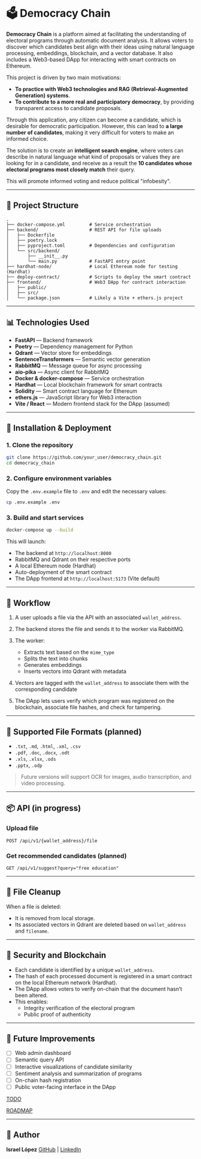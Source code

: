 # 🗳️ Democracy Chain

**Democracy Chain** is a platform aimed at facilitating the understanding of electoral programs through automatic document analysis. It allows voters to discover which candidates best align with their ideas using natural language processing, embeddings, blockchain, and a vector database. It also includes a Web3-based DApp for interacting with smart contracts on Ethereum.

This project is driven by two main motivations:

- **To practice with Web3 technologies and RAG (Retrieval-Augmented Generation) systems**.
- **To contribute to a more real and participatory democracy**, by providing transparent access to candidate proposals.

Through this application, any citizen can become a candidate, which is desirable for democratic participation. However, this can lead to **a large number of candidates**, making it very difficult for voters to make an informed choice.

The solution is to create an **intelligent search engine**, where voters can describe in natural language what kind of proposals or values they are looking for in a candidate, and receive as a result the **10 candidates whose electoral programs most closely match** their query.

This will promote informed voting and reduce political "infobesity".

---

## 📁 Project Structure

```
.
├── docker-compose.yml         # Service orchestration
├── backend/                   # REST API for file uploads
│   ├── Dockerfile
│   ├── poetry.lock
│   ├── pyproject.toml         # Dependencies and configuration
│   └── src/backend/
│       ├── __init__.py
│       └── main.py            # FastAPI entry point
├── hardhat-node/              # Local Ethereum node for testing (Hardhat)
├── deploy-contract/           # Scripts to deploy the smart contract
├── frontend/                  # Web3 DApp for contract interaction
│   ├── public/
│   ├── src/
│   └── package.json           # Likely a Vite + ethers.js project
```

---

## 📊 Technologies Used

- **FastAPI** — Backend framework
- **Poetry** — Dependency management for Python
- **Qdrant** — Vector store for embeddings
- **SentenceTransformers** — Semantic vector generation
- **RabbitMQ** — Message queue for async processing
- **aio-pika** — Async client for RabbitMQ
- **Docker & docker-compose** — Service orchestration
- **Hardhat** — Local blockchain framework for smart contracts
- **Solidity** — Smart contract language for Ethereum
- **ethers.js** — JavaScript library for Web3 interaction
- **Vite / React** — Modern frontend stack for the DApp (assumed)

---

## 🚀 Installation & Deployment

### 1. Clone the repository

```bash
git clone https://github.com/your_user/democracy_chain.git
cd democracy_chain
```

### 2. Configure environment variables

Copy the `.env.example` file to `.env` and edit the necessary values:

```bash
cp .env.example .env
```

### 3. Build and start services

```bash
docker-compose up --build
```

This will launch:

- The backend at `http://localhost:8000`
- RabbitMQ and Qdrant on their respective ports
- A local Ethereum node (Hardhat)
- Auto-deployment of the smart contract
- The DApp frontend at `http://localhost:5173` (Vite default)

---

## 📄 Workflow

1. A user uploads a file via the API with an associated `wallet_address`.
2. The backend stores the file and sends it to the worker via RabbitMQ.
3. The worker:
   - Extracts text based on the `mime_type`
   - Splits the text into chunks
   - Generates embeddings
   - Inserts vectors into Qdrant with metadata

4. Vectors are tagged with the `wallet_address` to associate them with the corresponding candidate
5. The DApp lets users verify which program was registered on the blockchain, associate file hashes, and check for tampering.

---

## 📂 Supported File Formats (planned)

- `.txt`, `.md`, `.html`, `.xml`, `.csv`
- `.pdf`, `.doc`, `.docx`, `.odt`
- `.xls`, `.xlsx`, `.ods`
- `.pptx`, `.odp`

> Future versions will support OCR for images, audio transcription, and video processing.

---

## 📦 API (in progress)

### Upload file

```
POST /api/v1/{wallet_address}/file
```

### Get recommended candidates (planned)

```
GET /api/v1/suggest?query="free education"
```

---

## 🧹 File Cleanup

When a file is deleted:

- It is removed from local storage.
- Its associated vectors in Qdrant are deleted based on `wallet_address` and `filename`.

---

## 🔐 Security and Blockchain

- Each candidate is identified by a unique `wallet_address`.
- The hash of each processed document is registered in a smart contract on the local Ethereum network (Hardhat).
- The DApp allows voters to verify on-chain that the document hasn’t been altered.
- This enables:
  - Integrity verification of the electoral program
  - Public proof of authenticity

---

## 🔮 Future Improvements

- [ ] Web admin dashboard
- [ ] Semantic query API
- [ ] Interactive visualizations of candidate similarity
- [ ] Sentiment analysis and summarization of programs
- [ ] On-chain hash registration
- [ ] Public voter-facing interface in the DApp

[TODO](./TODO.en.md)

[ROADMAP](./ROADMAP.en.md)

---

## 👤 Author

**Israel López**
[GitHub](https://github.com/your_user) | [LinkedIn](https://linkedin.com/in/your_user)
